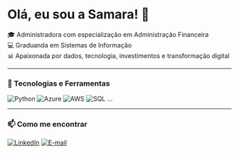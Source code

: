 # Olá, eu sou a Samara! 👋

🎓 Administradora com especialização em Administração Financeira  
💻 Graduanda em Sistemas de Informação  
📊 Apaixonada por dados, tecnologia, investimentos e transformação digital

---

### 🔧 Tecnologias e Ferramentas
![Python](https://img.shields.io/badge/Python-3776AB?style=flat&logo=python&logoColor=white)
![Azure](https://img.shields.io/badge/Azure-0078D4?style=flat&logo=microsoftazure&logoColor=white)
![AWS](https://img.shields.io/badge/AWS-232F3E?style=flat&logo=amazonaws&logoColor=white)
![SQL](https://img.shields.io/badge/SQL-4479A1?style=flat&logo=postgresql&logoColor=white)
...

---

### 📫 Como me encontrar
[![LinkedIn](https://img.shields.io/badge/LinkedIn-0077B5?style=flat&logo=linkedin&logoColor=white)](https://www.linkedin.com/in/seuusuario/)
[![E-mail](https://img.shields.io/badge/Email-D14836?style=flat&logo=gmail&logoColor=white)](mailto:seuemail@gmail.com)


